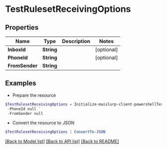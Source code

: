 # TestRulesetReceivingOptions
## Properties

Name | Type | Description | Notes
------------ | ------------- | ------------- | -------------
**InboxId** | **String** |  | [optional] 
**PhoneId** | **String** |  | [optional] 
**FromSender** | **String** |  | 

## Examples

- Prepare the resource
```powershell
$TestRulesetReceivingOptions = Initialize-maislurp-client-powershellTestRulesetReceivingOptions  -InboxId null `
 -PhoneId null `
 -FromSender null
```

- Convert the resource to JSON
```powershell
$TestRulesetReceivingOptions | ConvertTo-JSON
```

[[Back to Model list]](../README#documentation-for-models) [[Back to API list]](../README#documentation-for-api-endpoints) [[Back to README]](../README)


